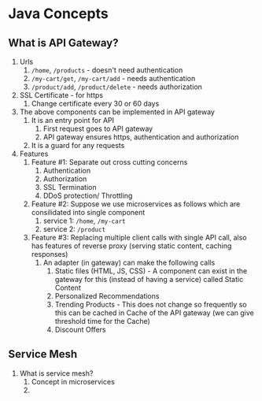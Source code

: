 # Java Concepts #

## What is API Gateway? ##
1. Urls
	1. `/home`, `/products` - doesn't need authentication
	2. `/my-cart/get`, `/my-cart/add` - needs authentication
	3. `/product/add`, `/product/delete` - needs authorization
2. SSL Certificate - for https
	1. Change certificate every 30 or 60 days
3. The above components can be implemented in API gateway
	1. It is an entry point for API
		1. First request goes to API gateway
		2. API gateway ensures https, authentication and authorization
	2. It is a guard for any requests
4. Features
	1. Feature #1: Separate out cross cutting concerns
		1. Authentication
		2. Authorization
		3. SSL Termination
		4. DDoS protection/ Throttling
	2. Feature #2: Suppose we use microservices as follows which are consilidated into single component
		1. service 1: `/home`, `/my-cart`
		2. service 2: `/product`
	3. Feature #3: Replacing multiple client calls with single API call, also has features of reverse proxy (serving static content, caching responses)
		1. An adapter (in gateway) can make the following calls
			1. Static files (HTML, JS, CSS) - A component can exist in the gateway for this (instead of having a service) called Static Content
			2. Personalized Recommendations
			3. Trending Products - This does not change so frequently so this can be cached in Cache of the API gateway (we can give threshold time for the Cache)
			4. Discount Offers

## Service Mesh ##
1. What is service mesh?
	1. Concept in microservices
	2. 
